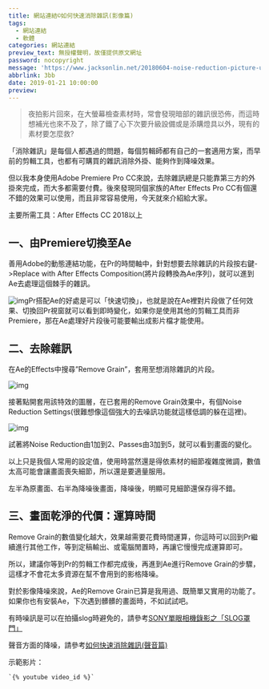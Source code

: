 ```yaml
---
title: 網站連結©如何快速消除雜訊(影像篇)
tags:
  - 網站連結
  - 軟體
categories: 網站連結
preview_text: 無授權聲明，故僅提供原文網址
password: nocopyright
message: 'https://www.jacksonlin.net/20180604-noise-reduction-picture-using-ae/'
abbrlink: 3bb
date: 2019-01-21 10:00:00
preview:
---
```






> 夜拍影片回來，在大螢幕檢查素材時，常會發現暗部的雜訊很恐佈，而這時想補光也來不及了，除了鐵了心下次要升級設備或是添購燈具以外，現有的素材要怎麼救?

 

「消除雜訊」是每個人都遇過的問題，每個剪輯師都有自己的一套適用方案，而早前的剪輯工具，也都有可購買的雜訊消除外掛、能夠作到降噪效果。

但以我本身使用Adobe Premiere Pro CC來說，去除雜訊總是只能靠第三方的外掛來完成，而大多都需要付費。後來發現同個家族的After Effects Pro CC有個還不錯的效果可以使用，而且非常容易使用，今天就來介紹給大家。

主要所需工具：After Effects CC 2018以上

 

## **一、由Premiere切換至Ae**

善用Adobe的動態連結功能，在Pr的時間軸中，針對想要去除雜訊的片段按右鍵->Replace with After Effects Composition(將片段轉換為Ae序列)，就可以進到Ae去處理這個棘手的雜訊。

 

![img](https://i2.wp.com/www.jacksonlin.net/wp-content/uploads/2017/07/tip.png?resize=50%2C50&ssl=1)Pr搭配Ae的好處是可以「快速切換」，也就是說在Ae裡對片段做了任何效果、切換回Pr視窗就可以看到即時變化，如果你是使用其他的剪輯工具而非Premiere，那在Ae處理好片段後可能要輸出成影片檔才能使用。

 

## **二、去除雜訊**

在Ae的Effects中搜尋”Remove Grain”，套用至想消除雜訊的片段。

![img](https://i2.wp.com/www.jacksonlin.net/wp-content/uploads/2018/06/remove-grain.jpg?resize=418%2C226&ssl=1)

 

接著點開套用該特效的圖層，在已套用的Remove Grain效果中，有個Noise Reduction Settings(很難想像這個強大的去噪訊功能就這樣低調的躲在這裡)。

![img](https://i0.wp.com/www.jacksonlin.net/wp-content/uploads/2018/06/Remove-Grain%E8%A8%AD%E5%AE%9A%E5%80%BC.jpg?resize=682%2C362&ssl=1)

 

試著將Noise Reduction由1加到2、Passes由3加到5，就可以看到畫面的變化。

以上只是我個人常用的設定值，使用時當然還是得依素材的細節複雜度微調，數值太高可能會讓畫面喪失細節，所以還是要適量服用。



左半為原畫面、右半為降噪後畫面，降噪後，明顯可見細節還保存得不錯。

 

## **三、畫面乾淨的代價：運算時間**

Remove Grain的數值變化越大，效果越需要花費時間運算，你這時可以回到Pr繼續進行其他工作，等到定稿輸出、或電腦閒置時，再讓它慢慢完成運算即可。

所以，建議你等到Pr的剪輯工作都完成後，再進到Ae進行Remove Grain的步驟，這樣才不會花太多資源在幫不會用到的影格降噪。

 

對於影像降噪來說，Ae的Remove Grain已算是我用過、既簡單又實用的功能了。如果你也有安裝Ae，下次遇到髒髒的畫面時，不如試試吧。

 

有時噪訊是可以在拍攝slog時避免的，請參考[SONY單眼相機錄影之「SLOG罩門」](https://www.jacksonlin.net/20180801-slog-warning/)

聲音方面的降噪，請參考[如何快速消除雜訊(聲音篇)](https://www.jacksonlin.net/20180606-audio-noise-reduction/)

 

 

示範影片：

```
`{% youtube video_id %}`
```